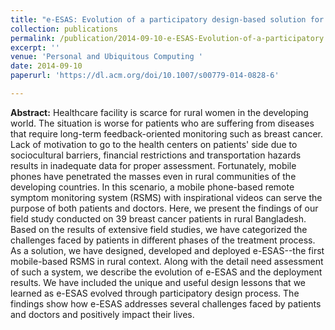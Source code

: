 ```yaml
---
title: "e-ESAS: Evolution of a participatory design-based solution for breast cancer (BC) patients in rural Bangladesh"
collection: publications
permalink: /publication/2014-09-10-e-ESAS-Evolution-of-a-participatory
excerpt: ''
venue: 'Personal and Ubiquitous Computing '
date: 2014-09-10
paperurl: 'https://dl.acm.org/doi/10.1007/s00779-014-0828-6'

---
```


**Abstract:** Healthcare facility is scarce for rural women in the developing world. The situation is worse for patients who are suffering from diseases that require long-term feedback-oriented monitoring such as breast cancer. Lack of motivation to go to the health centers on patients' side due to sociocultural barriers, financial restrictions and transportation hazards results in inadequate data for proper assessment. Fortunately, mobile phones have penetrated the masses even in rural communities of the developing countries. In this scenario, a mobile phone-based remote symptom monitoring system (RSMS) with inspirational videos can serve the purpose of both patients and doctors. Here, we present the findings of our field study conducted on 39 breast cancer patients in rural Bangladesh. Based on the results of extensive field studies, we have categorized the challenges faced by patients in different phases of the treatment process. As a solution, we have designed, developed and deployed e-ESAS--the first mobile-based RSMS in rural context. Along with the detail need assessment of such a system, we describe the evolution of e-ESAS and the deployment results. We have included the unique and useful design lessons that we learned as e-ESAS evolved through participatory design process. The findings show how e-ESAS addresses several challenges faced by patients and doctors and positively impact their lives.

 <!--- [Download paper here](http://ferdaus.github.io/files/health07-kawsar.pdf)  -->
